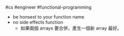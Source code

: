 #cs #engineer #functional-programming

- be honsest to your function name
- no side effects function
	-  如果兩個 arrays 要合併，產生一個新 array 最好。

